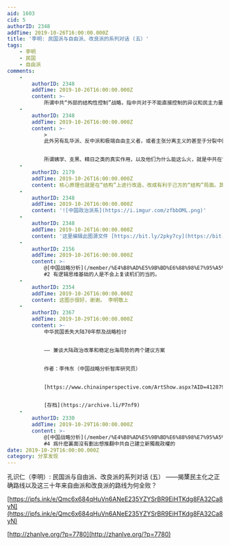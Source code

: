 ```yaml
---
aid: 1603
cid: 5
authorID: 2348
addTime: 2019-10-26T16:00:00.000Z
title: '李明: 民国派与自由派、改良派的系列对话 (五）'
tags:
    - 李明
    - 民国
    - 自由派
comments:
    -
        authorID: 2348
        addTime: 2019-10-26T16:00:00.000Z
        content: >-
            所谓中共“外部的结构性控制”战略，指中共对于不能直接控制的异议和民主力量，采取压制革命派、激进派，暗助改良派、温和派，宽对反华派的战略，并且压制能力强者，暗助能力弱者如助长其知名度、给予其政治空间等。这是隐蔽性的战略性的外部控制，其作用远胜于显性的统战。一般统战是打击主要敌人、拉拢和团结次要敌人。而“外部的结构性控制”指己方虽然在对方之外，且不能消灭对方，但是己方通过各种手段调节和影响对方内部的结构，使对方的结构有利于我方，不利于对方，从而通过对方的结构错置，使对方自障自碍，在不知不觉中难以实现自我的宗旨，削弱对于理念的自我坚持，最终使对方难以威胁到我方。这种“结构性控制”直白了讲就是：使用相反相成的方略，以资源和政治空间的予和夺作配合，借异议阵营内的竞争，暗暗促成威胁最大的对手边缘化，助成威胁较小的对手做大且成为主导力量，这最有效的手段是路线上的“结构性控制”。因为路线是“生命线”，路线正确就会结束专制实现民主，路线错误就会误入歧途白费力气甚至于离民主化目的越来越远。这比使能力强者边缘化，助长知名度高的机会主义者或低能者成为主流还要有效得多。中共面对民主力量和异议界、公知界，助长保共改良主义，限制孤立反共改良主义（如自由派），遏制和打击革命派。这样中共就能控制民运和公知的“心灵”，把主动权和胜券牢牢掌握在手。然后打压和统战兼行，使海内外的异议界和民主阵营不成“气候”。这是三十年来民主阵营和公知力量与中共博弈一直大事无成的真相。
    -
        authorID: 2348
        addTime: 2019-10-26T16:00:00.000Z
        content: >-
            >
            此外另有乱华派、反中派和极端自由主义者，或者主张分离主义的甚至于分裂中国的，或者刻意贬低中国文化、历史传统、民族性、民族素质等，或者反中华文化和主张西化的，或者视人民力量为民粹且防民者，这些主张不可能正面影响国内民众，推动民众的民主意识，反而使人有较多负面印象，甚至于让人觉得这些主张会使中国民主化导向国家衰乱甚至于分裂，所以这些乱华派、反中派和极端自由主义者实际上起到了中共起不到的搅乱民运和公知的作用，所以中共要宽对他们，恐吓人民如果追求民主会导致中国如俄国崩溃衰败的下场，老百姓会受苦。也就是说中共把他们当成恐吓国内民众的反面教材，帮助“维稳”。这是中共“结构性控制”战略的一个次要的表现。中共“结构性控制”的主要方面，我们将在本文第四部分作详述。


            所谓姨学、支黑、精日之类的真实作用，以及他们为什么能这么火，就是中共在背后助力，所谓 \***_外部的结构性控制_**\*
    -
        authorID: 2179
        addTime: 2019-10-26T16:00:00.000Z
        content: 核心原理也就是在“结构”上进行改造，改成有利于己方的“结构”局面。其实“结构”就是信息。
    -
        authorID: 2348
        addTime: 2019-10-26T16:00:00.000Z
        content: '![中国政治派系](https://i.imgur.com/zfbbOML.png)'
    -
        authorID: 2348
        addTime: 2019-10-26T16:00:00.000Z
        content: '这里编辑此图源文件 [https://bit.ly/2pky7cy](https://bit.ly/2pky7cy)'
    -
        authorID: 2156
        addTime: 2019-10-26T16:00:00.000Z
        content: >-
            @[中国战略分析](/member/%E4%B8%AD%E5%9B%BD%E6%88%98%E7%95%A5%E5%88%86%E6%9E%90)
            #2 有逻辑思维基础的人是不会上复读机们的当的。
    -
        authorID: 2354
        addTime: 2019-10-26T16:00:00.000Z
        content: 这图示很好，谢谢。 李明敬上
    -
        authorID: 2367
        addTime: 2019-10-29T16:00:00.000Z
        content: >-
            中华民国丢失大陆70年祭及战略检讨


            —— 兼谈大陆政治改革和稳定台海局势的两个建议方案


            作者：李伟东（中国战略分析智库研究员）


            [https://www.chinainperspective.com/ArtShow.aspx?AID=412879](https://www.chinainperspective.com/ArtShow.aspx?AID=412879)


            [存档](https://archive.li/P7nf9)
    -
        authorID: 2330
        addTime: 2019-10-29T16:00:00.000Z
        content: >-
            @[中国战略分析](/member/%E4%B8%AD%E5%9B%BD%E6%88%98%E7%95%A5%E5%88%86%E6%9E%90)
            #4 爲什麽裏面沒有劃出想推翻中共自己建立新獨裁政權的
date: 2019-10-29T16:00:00.000Z
category: 分享发现
---
```


孔识仁（李明）: 民国派与自由派、改良派的系列对话 (五） ——揭橥民主化之正确路线以及这三十年来自由派和改良派的路线为何全败？

[https://ipfs.ink/e/Qmc6x684qHuVn6ANeE235YZYSrBR9EiHTKdg8FA32Ca8yN](https://ipfs.ink/e/Qmc6x684qHuVn6ANeE235YZYSrBR9EiHTKdg8FA32Ca8yN)

[http://zhanlve.org/?p=7780](http://zhanlve.org/?p=7780)
